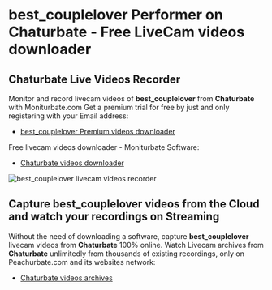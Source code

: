 # best_couplelover Performer on Chaturbate - Free LiveCam videos downloader

## Chaturbate Live Videos Recorder

Monitor and record livecam videos of **best_couplelover** from **Chaturbate** with Moniturbate.com
Get a premium trial for free by just and only registering with your Email address:
* [best_couplelover Premium videos downloader](https://moniturbate.com/request-demo-licence-key.html)

Free livecam videos downloader - Moniturbate Software:
* [Chaturbate videos downloader](https://moniturbate.com/moniturbate-download-software.html)

![best_couplelover livecam videos recorder](https://peachurnet.com/templates/moniturbate-software.png)


## Capture best_couplelover videos from the Cloud and watch your recordings on Streaming

Without the need of downloading a software, capture **best_couplelover** livecam videos from **Chaturbate** 100% online.
Watch Livecam archives from **Chaturbate** unlimitedly from thousands of existing recordings, only on Peachurbate.com and its websites network:
* [Chaturbate videos archives](https://peachurnet.com/)